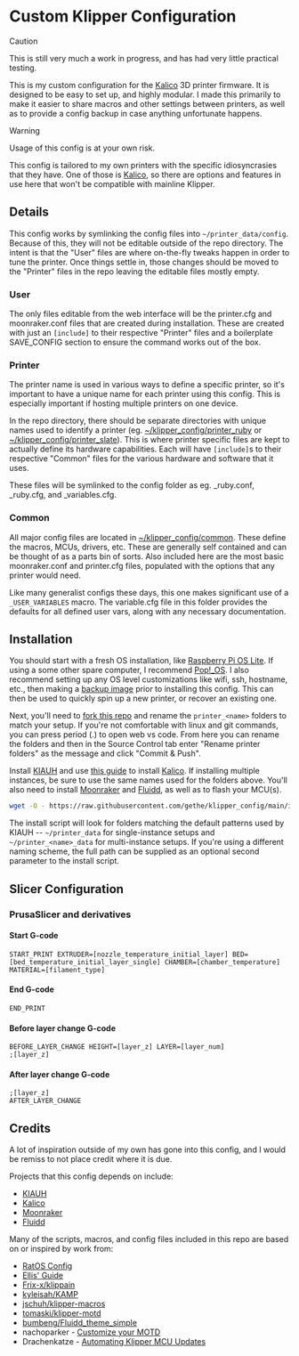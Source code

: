 Custom Klipper Configuration
============================

> [!CAUTION]
> This is still very much a work in progress, and has had very little practical
> testing.

This is my custom configuration for the [Kalico] 3D printer firmware. It is
designed to be easy to set up, and highly modular. I made this primarily to make
it easier to share macros and other settings between printers, as well as to
provide a config backup in case anything unfortunate happens.

> [!WARNING]
> Usage of this config is at your own risk.
>
> This config is tailored to my own printers with the specific idiosyncrasies
> that they have. One of those is [Kalico], so there are options and
> features in use here that won't be compatible with mainline Klipper.

Details
-------

This config works by symlinking the config files into `~/printer_data/config`.
Because of this, they will not be editable outside of the repo directory. The
intent is that the "User" files are where on-the-fly tweaks happen in order to
tune the printer. Once things settle in, those changes should be moved to the
"Printer" files in the repo leaving the editable files mostly empty.

### User ###

The only files editable from the web interface will be the printer.cfg and
moonraker.conf files that are created during installation. These are created
with just an `[include]` to their respective "Printer" files and a boilerplate
SAVE_CONFIG section to ensure the command works out of the box.

### Printer ###

The printer name is used in various ways to define a specific printer, so it's
important to have a unique name for each printer using this config. This is
especially important if hosting multiple printers on one device.

In the repo directory, there should be separate directories with unique names
used to identify a printer (eg. [~/klipper_config/printer_ruby](printer_ruby/)
or [~/klipper_config/printer_slate](printer_slate/)). This is where printer
specific files are kept to actually define its hardware capabilities. Each will
have `[include]`s to their respective "Common" files for the various hardware
and software that it uses.

These files will be symlinked to the config folder as eg. _ruby.conf, _ruby.cfg,
and _variables.cfg.

### Common ###

All major config files are located in [~/klipper_config/common](common/). These
define the macros, MCUs, drivers, etc. These are generally self contained and
can be thought of as a parts bin of sorts. Also included here are the most basic
moonraker.conf and printer.cfg files, populated with the options that any
printer would need.

Like many generalist configs these days, this one makes significant use of a
`_USER_VARIABLES` macro. The variable.cfg file in this folder provides the
defaults for all defined user vars, along with any necessary documentation.

Installation
------------

You should start with a fresh OS installation, like [Raspberry Pi OS Lite]. If
using a some other spare computer, I recommend [Pop!_OS]. I also recommend
setting up any OS level customizations like wifi, ssh, hostname, etc., then
making a [backup image] prior to installing this config. This can then be used
to quickly spin up a new printer, or recover an existing one.

Next, you'll need to [fork this repo] and rename the `printer_<name>` folders to
match your setup. If you're not comfortable with linux and git commands, you can
press period (.) to open web vs code. From here you can rename the folders and
then in the Source Control tab enter "Rename printer folders" as the message and
click "Commit & Push".

Install [KIAUH] and use [this guide] to install [Kalico]. If installing multiple
instances, be sure to use the same names used for the folders above. You'll also
need to install [Moonraker] and [Fluidd], as well as to flash your MCU(s).

``` bash
wget -O - https://raw.githubusercontent.com/gethe/klipper_config/main/install.sh | bash -s name
```

The install script will look for folders matching the default patterns used by
KIAUH -- `~/printer_data` for single-instance setups and `~/printer_<name>_data`
for multi-instance setups. If you're using a different naming scheme, the full
path can be supplied as an optional second parameter to the install script.

Slicer Configuration
--------------------

### PrusaSlicer and derivatives ###

#### Start G-code ####

```gcode
START_PRINT EXTRUDER=[nozzle_temperature_initial_layer] BED=[bed_temperature_initial_layer_single] CHAMBER=[chamber_temperature] MATERIAL=[filament_type]
```

#### End G-code ####

```gcode
END_PRINT
```

#### Before layer change G-code ####

```gcode
BEFORE_LAYER_CHANGE HEIGHT=[layer_z] LAYER=[layer_num]
;[layer_z]
```

#### After layer change G-code ####

```gcode
;[layer_z]
AFTER_LAYER_CHANGE
```

Credits
-------

A lot of inspiration outside of my own has gone into this config, and I would be
remiss to not place credit where it is due.

Projects that this config depends on include:

* [KIAUH]
* [Kalico]
* [Moonraker]
* [Fluidd]

Many of the scripts, macros, and config files included in this repo are based on
or inspired by work from:

* [RatOS Config](https://github.com/Rat-OS/RatOS-configuration)
* [Ellis' Guide](https://ellis3dp.com/Print-Tuning-Guide/)
* [Frix-x/klippain](https://github.com/Frix-x/klippain)
* [kyleisah/KAMP](https://github.com/kyleisah/Klipper-Adaptive-Meshing-Purging)
* [jschuh/klipper-macros](https://github.com/jschuh/klipper-macros)
* [tomaski/klipper-motd](https://github.com/tomaski/klipper-motd)
* [bumbeng/Fluidd_theme_simple](https://github.com/bumbeng/Fluidd_theme_simple)
* nachoparker - [Customize your MOTD](https://web.archive.org/web/20180729211018/https://ownyourbits.com/2017/04/05/customize-your-motd-login-message-in-debian-and-ubuntu/)
* Drachenkatze - [Automating Klipper MCU Updates](https://docs.vorondesign.com/community/howto/drachenkatze/automating_klipper_mcu_updates.html)

[KIAUH]: https://github.com/dw-0/kiauh
[Kalico]: https://github.com/KalicoCrew/kalico
[Moonraker]: https://github.com/Arksine/moonraker
[Fluidd]: https://github.com/fluidd-core/fluidd
[Raspberry Pi OS Lite]: https://www.raspberrypi.com/software/
[Pop!_OS]: https://pop.system76.com/
[backup image]: https://www.tomshardware.com/how-to/back-up-raspberry-pi-as-disk-image/
[this guide]: https://docs.kalico.gg/Migrating_from_Klipper.html#option-2-using-kiauh
[fork this repo]: https://github.com/gethe/klipper_config/fork

